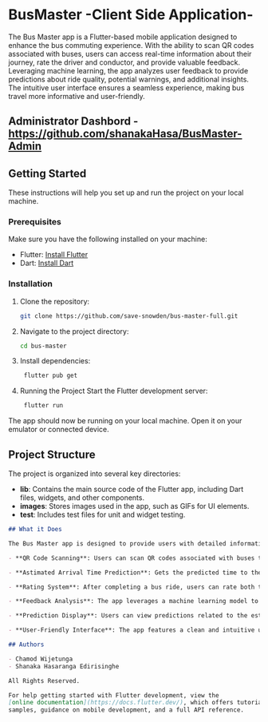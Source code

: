 # BusMaster -Client Side Application-

The Bus Master app is a Flutter-based mobile application designed to enhance the bus commuting experience. With the ability to scan QR codes associated with buses, users can access real-time information about their journey, rate the driver and conductor, and provide valuable feedback. Leveraging machine learning, the app analyzes user feedback to provide predictions about ride quality, potential warnings, and additional insights. The intuitive user interface ensures a seamless experience, making bus travel more informative and user-friendly.

## Administrator Dashbord - https://github.com/shanakaHasa/BusMaster-Admin

## Getting Started

These instructions will help you set up and run the project on your local machine.

### Prerequisites

Make sure you have the following installed on your machine:

- Flutter: [Install Flutter](https://flutter.dev/docs/get-started/install)
- Dart: [Install Dart](https://dart.dev/get-dart)

### Installation

1. Clone the repository:

   ```bash
   git clone https://github.com/save-snowden/bus-master-full.git

2. Navigate to the project directory:

   ```bash
   cd bus-master

3. Install dependencies:

   ```bash
    flutter pub get

4. Running the Project
Start the Flutter development server:

   ```bash
    flutter run
The app should now be running on your local machine. Open it on your emulator or connected device.


## Project Structure

The project is organized into several key directories:

- **lib**: Contains the main source code of the Flutter app, including Dart files, widgets, and other components.
- **images**: Stores images used in the app, such as GIFs for UI elements.
- **test**: Includes test files for unit and widget testing.

```markdown
## What it Does

The Bus Master app is designed to provide users with detailed information about their bus rides using QR code scanning technology. Key features include:

- **QR Code Scanning**: Users can scan QR codes associated with buses to retrieve real-time information about the bus and its journey.

- **Astimated Arrival Time Prediction**: Gets the predicted time to the destination using a ML model hosted in azure.

- **Rating System**: After completing a bus ride, users can rate both the driver and conductor on a scale of 1 to 5 stars. Additionally, users have the option to provide an overall experience feedback.

- **Feedback Analysis**: The app leverages a machine learning model to analyze the user's feedback. The analysis includes predictions about the ride quality, potential warnings, and other relevant information.

- **Prediction Display**: Users can view predictions related to the estimated arrival time to a specific destination, weather conditions, and traffic levels.

- **User-Friendly Interface**: The app features a clean and intuitive user interface, making it easy for users to access information and provide feedback.

## Authors

- Chamod Wijetunga
- Shanaka Hasaranga Edirisinghe

All Rights Reserved.

For help getting started with Flutter development, view the
[online documentation](https://docs.flutter.dev/), which offers tutorials,
samples, guidance on mobile development, and a full API reference.
